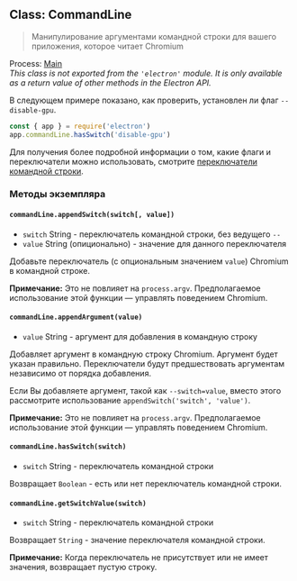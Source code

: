 ## Class: CommandLine

> Манипулирование аргументами командной строки для вашего приложения, которое читает Chromium

Process: [Main](../glossary.md#main-process)<br /> _This class is not exported from the `'electron'` module. It is only available as a return value of other methods in the Electron API._

В следующем примере показано, как проверить, установлен ли флаг `--disable-gpu`.

```javascript
const { app } = require('electron')
app.commandLine.hasSwitch('disable-gpu')
```

Для получения более подробной информации о том, какие флаги и переключатели можно использовать, смотрите [переключатели командной строки](./command-line-switches.md).

### Методы экземпляра

#### `commandLine.appendSwitch(switch[, value])`

* `switch` String - переключатель командной строки, без ведущего `--`
* `value` String (опиционально) - значение для данного переключателя

Добавьте переключатель (с опциональным значением `value`) Chromium в командной строке.

**Примечание:** Это не повлияет на `process.argv`. Предполагаемое использование этой функции — управлять поведением Chromium.

#### `commandLine.appendArgument(value)`

* `value` String - аргумент для добавления в командную строку

Добавляет аргумент в командную строку Chromium. Аргумент будет указан правильно. Переключатели будут предшествовать аргументам независимо от порядка добавления.

Если Вы добавляете аргумент, такой как `--switch=value`, вместо этого рассмотрите использование `appendSwitch('switch', 'value')`.

**Примечание:** Это не повлияет на `process.argv`. Предполагаемое использование этой функции — управлять поведением Chromium.

#### `commandLine.hasSwitch(switch)`

* `switch` String - переключатель командной строки

Возвращает `Boolean` - есть или нет переключатель командной строки.

#### `commandLine.getSwitchValue(switch)`

* `switch` String - переключатель командной строки

Возвращает `String` - значение переключателя командной строки.

**Примечание:** Когда переключатель не присутствует или не имеет значения, возвращает пустую строку.
